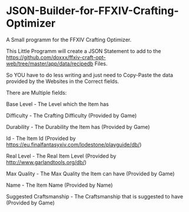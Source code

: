 # JSON-Builder-for-FFXIV-Crafting-Optimizer

A Small programm for the FFXIV Crafting Optimizer. 

This Little Programm will create a JSON Statement to add to the https://github.com/doxxx/ffxiv-craft-opt-web/tree/master/app/data/recipedb Files.

So YOU have to do less writing and just need to Copy-Paste the data provided by the Websites in the Correct fields.


There are Multiple fields:

Base Level - The Level which the Item has

Difficulty - The Crafting Difficulty (Provided by Game)

Durability - The Durability the Item has (Provided by Game)

Id - The Item Id (Provided by https://eu.finalfantasyxiv.com/lodestone/playguide/db/)

Real Level - The Real Item Level (Provided by http://www.garlandtools.org/db/)

Max Quality - The Max Quality the Item can have (Provided by Game)

Name - The Item Name (Provided by Name)

Suggested Craftsmanship - The Craftsmanship that is suggested to have (Provided by Game)

